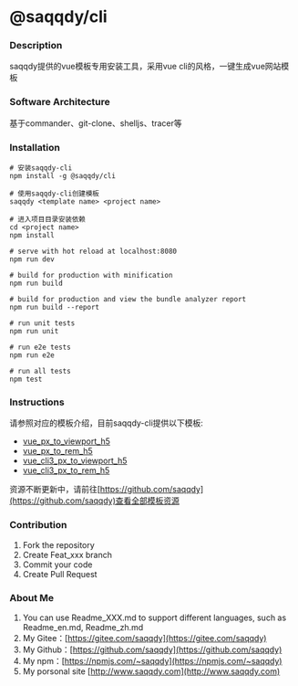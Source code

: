 # @saqqdy/cli

### Description
saqqdy提供的vue模板专用安装工具，采用vue cli的风格，一键生成vue网站模板

### Software Architecture
基于commander、git-clone、shelljs、tracer等

### Installation

```
# 安装saqqdy-cli
npm install -g @saqqdy/cli

# 使用saqqdy-cli创建模板
saqqdy <template name> <project name>

# 进入项目目录安装依赖
cd <project name>
npm install

# serve with hot reload at localhost:8080
npm run dev

# build for production with minification
npm run build

# build for production and view the bundle analyzer report
npm run build --report

# run unit tests
npm run unit

# run e2e tests
npm run e2e

# run all tests
npm test
```

### Instructions

请参照对应的模板介绍，目前saqqdy-cli提供以下模板:

- [vue_px_to_viewport_h5](https://github.com/saqqdy/vue_px_to_viewport_h5)
- [vue_px_to_rem_h5](https://github.com/saqqdy/vue_px_to_rem_h5)
- [vue_cli3_px_to_viewport_h5](https://github.com/saqqdy/vue_cli3_px_to_viewport_h5)
- [vue_cli3_px_to_rem_h5](https://github.com/saqqdy/vue_cli3_px_to_rem_h5)

资源不断更新中，请前往[https://github.com/saqqdy](https://github.com/saqqdy)查看全部模板资源

### Contribution

1. Fork the repository
2. Create Feat_xxx branch
3. Commit your code
4. Create Pull Request


### About Me

1. You can use Readme\_XXX.md to support different languages, such as Readme\_en.md, Readme\_zh.md
2. My Gitee：[https://gitee.com/saqqdy](https://gitee.com/saqqdy)
3. My Github：[https://github.com/saqqdy](https://github.com/saqqdy)
4. My npm：[https://npmjs.com/~saqqdy](https://npmjs.com/~saqqdy)
5. My porsonal site [http://www.saqqdy.com](http://www.saqqdy.com)


